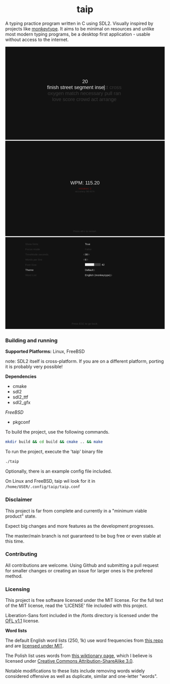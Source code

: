 <h1 align="center">taip</h1>

A typing practice program written in C using SDL2. Visually inspired by projects like [monkeytype](https://github.com/monkeytypegame/monkeytype). It aims to be minimal on resources and unlike most modern typing programs, be a desktop first application - usable without access to the internet.

<img title="" src="img/preview1.png" alt="">

<img title="" src="img/preview2.png" alt="">

<img title="" src="img/preview3.png" alt="">

### Building and running

**Supported Platforms:** Linux, FreeBSD

note: SDL2 itself is cross-platform. If you are on a different platform, porting it is probably very possible!

**Dependencies**

- cmake
- sdl2
- sdl2\_ttf
- sdl2\_gfx


*FreeBSD*
- pkgconf

To build the project, use the following commands.

```bash
mkdir build && cd build && cmake .. && make
```

To run the project, execute the 'taip' binary file

```bash
./taip
```

Optionally, there is an example config file included.

On Linux and FreeBSD, taip wil look for it in ```/home/USER/.config/taip/taip.conf```

### Disclaimer

This project is far from complete and currently in a "minimum viable product" state.

Expect big changes and more features as the development progresses.

The master/main branch is not guaranteed to be bug free or even stable at this time.

### Contributing

All contributions are welcome. Using Github and submitting a pull request for smaller changes or creating an issue for larger ones is the prefered method.

### Licensing

This project is free software licensed under the MIT license. For the full text of the MIT license, read the 'LICENSE' file included with this project.

Liberation-Sans font included in the /fonts directory is licensed under the [OFL v1.1](https://github.com/liberationfonts/liberation-fonts/blob/main/LICENSE) license.

**Word lists**

The default English word lists (250, 1k) use word frequencies from <a href="https://github.com/IlyaSemenov/wikipedia-word-frequency">this repo</a> and are <a href="https://github.com/IlyaSemenov/wikipedia-word-frequency/blob/master/LICENSE">licensed under MIT</a>.

The Polish list uses words from <a href="https://en.wiktionary.org/wiki/Wiktionary:Frequency_lists/Polish_wordlist">this wiktionary page</a>, which I believe is licensed under <a href="https://creativecommons.org/licenses/by-sa/3.0/">Creative Commons Attribution-ShareAlike 3.0</a>.

Notable modifications to these lists include removing words widely considered offensive as well as duplicate, similar and one-letter "words".

